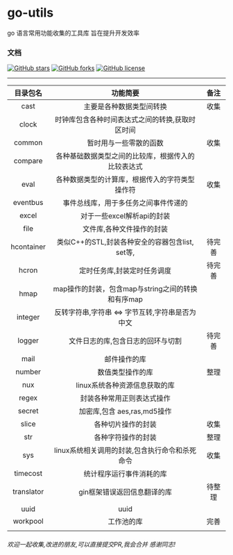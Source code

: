 # go-utils
go 语言常用功能收集的工具库
旨在提升开发效率

### 文档

[![GitHub stars](https://img.shields.io/github/stars/feng-crazy/go-utils)](https://github.com/feng-crazy/go-utils/stargazers)
[![GitHub forks](https://img.shields.io/github/forks/feng-crazy/go-utils)](https://github.com/feng-crazy/go-utils/network)
[![GitHub license](https://img.shields.io/github/license/feng-crazy/go-utils)](https://github.com/feng-crazy/go-utils/blob/master/LICENSE)

---------------------------------------------------------------------------------------------------------------------------------

|  目录包名   |                           功能简要                           |         备注         |
| :---------: | :----------------------------------------------------------: | :------------------: |
|     cast     |                       主要是各种数据类型间转换               |             收集         |
|    clock    |  时钟库包含各种时间表达式之间的转换,获取时区时间|                      | 收集
|  common  |                  暂时用与一些零散的函数                   |         收集         |
|    compare    |         各种基础数据类型之间的比较库，根据传入的比较表达式          |           |
|    eval    |            各种数据类型的计算库，根据传入的字符类型操作符             |      收集          |
|   eventbus   |       事件总线库，用于多任务之间事件传递的 |                      |  完善 
|   excel   | 对于一些excel解析api的封装 |                      |
|   file    |                     文件库,各种文件操作的封装                     |                      |
|    hcontainer    |      类似C++的STL,封装各种安全的容器包含list, set等,         |   待完善       |
|    hcron     |                           定时任务库,封装定时任务调度   |    待完善                  |
|    hmap    |             map操作的封装，包含map与string之间的转换和有序map      |                      |
|   integer   |    反转字符串,字符串 <=> 字节互转,字符串是否为中文             |                      |
|    logger    |    文件日志的库,包含日志的回环与切割    |             待完善         |
|    mail    |                 邮件操作的库                  |                      |
|   number    |                    数值类型操作的库                     | 整理 |
|    nux     |   linux系统各种资源信息获取的库    |                      |  收集
| regex |        封装各种常用正则表达式操作        |                      |  收集
|   secret   |                       加密库,包含 aes,ras,md5操作             |                      |
|   slice    |                           各种切片操作的封装                 |       收集       |
|  str   |              各种字符操作的封装                    |   整理 |
|     sys     |                      linux系统相关调用的封装,包含执行命令和杀死命令   |   收集           |
|  timecost   |                          统计程序运行事件消耗的库         |                      |
|    translator    | gin框架错误返回信息翻译的库       |      待整理                |
|    uuid    |                      uuid                       |                      |
|  workpool   |   工作池的库            |          完善             |
                |


###### 欢迎一起收集,改进的朋友,可以直接提交PR,我会合并 感谢同志!

